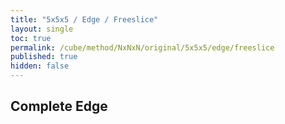 ```yaml
---
title: "5x5x5 / Edge / Freeslice"
layout: single
toc: true
permalink: /cube/method/NxNxN/original/5x5x5/edge/freeslice
published: true
hidden: false
---
```


<head>
  <base target="_blank">
  <style>
    .twisty-wrapper {
      margin        : 20px 0px;
    }
    twisty-player {
      visualization : "3D"
      background    : "checkered-transparent";
      hint-facelets : "floating";
      width         : 350px;
      height        : 350px;
    }
  </style>
  <script
    src   = "https://cdn.cubing.net/js/cubing/twisty"
    type  = "module"
    defer
  ></script>
</head>



## Complete Edge

<div class="twisty-wrapper">
  <twisty-player
    puzzle                    = "5x5x5"
    experimental-stickering   = "F2L"
    alg                       = "D R' D R 3U L U' L' R U' R' 3u' R U R'"
    experimental-setup-alg    = "2U 2D R F' R' F L' F L F' 2U 2D y R F' R' F y F' R F R' 2U 2D y R F' R' F y R F' R' F 3U2 y R F' R' F y R F' R' F"
    experimental-setup-anchor = "start"
    tempo-scale               = "1.3"
  ></twisty-player>
</div>
